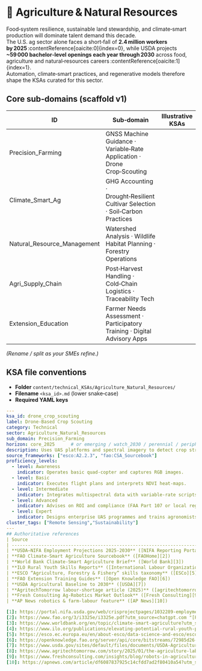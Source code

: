 # 🌾 Agriculture & Natural Resources

Food‑system resilience, sustainable land stewardship, and climate‑smart production will dominate talent demand this decade.  
The U.S. ag sector alone faces a short‑fall of **2.4 million workers by 2025** :contentReference[oaicite:0]{index=0}, while USDA projects **~59 000 bachelor‑level openings each year through 2030** across food, agriculture and natural‑resources careers :contentReference[oaicite:1]{index=1}.  
Automation, climate‑smart practices, and regenerative models therefore shape the KSAs curated for this sector.

## Core sub‑domains (scaffold v1)

| ID | Sub‑domain | Illustrative KSAs |
|----|------------|-------------------|
| Precision_Farming | GNSS Machine Guidance · Variable‑Rate Application · Drone Crop‑Scouting |
| Climate_Smart_Ag | GHG Accounting · Drought‑Resilient Cultivar Selection · Soil‑Carbon Practices |
| Natural_Resource_Management | Watershed Analysis · Wildlife Habitat Planning · Forestry Operations |
| Agri_Supply_Chain | Post‑Harvest Handling · Cold‑Chain Logistics · Traceability Tech |
| Extension_Education | Farmer Needs Assessment · Participatory Training · Digital Advisory Apps |

*(Rename / split as your SMEs refine.)*

## KSA file conventions

* **Folder** `content/technical_KSAs/Agriculture_Natural_Resources/`
* **Filename** `<ksa_id>.md` (lower snake‑case)
* **Required YAML keys**

```yaml
---
ksa_id: drone_crop_scouting
label: Drone‑Based Crop Scouting
category: Technical
sector: Agriculture_Natural_Resources
sub_domain: Precision_Farming
horizon: core_2025      # or emerging / watch_2030 / perennial / peripheral
description: Uses UAS platforms and spectral imagery to detect crop stress and optimise input use.
source_frameworks: ["esco:A2.2.3", "fao:CSA_Sourcebook"]
proficiency_levels:
  - level: Awareness
    indicator: Operates basic quad‑copter and captures RGB images.
  - level: Basic
    indicator: Executes flight plans and interprets NDVI heat‑maps.
  - level: Intermediate
    indicator: Integrates multispectral data with variable‑rate scripts.
  - level: Advanced
    indicator: Advises on ROI and compliance (FAA Part 107 or local regs).
  - level: Expert
    indicator: Designs enterprise UAS programmes and trains agronomists.
cluster_tags: ["Remote Sensing","Sustainability"]
---
## Authoritative references
| Source                                                                          | Relevance                                                    |
| ------------------------------------------------------------------------------- | ------------------------------------------------------------ |
| **USDA–NIFA Employment Projections 2025‑2030** ([NIFA Reporting Portal][1])     | Quantifies degree demand & job growth                        |
| **FAO Climate‑Smart Agriculture Sourcebook** ([FAOHome][2])                     | Competency basis for CSA KSAs                                |
| **World Bank Climate‑Smart Agriculture Brief** ([World Bank][3])                | Global skills & investment gaps                              |
| **ILO Rural Youth Skills Reports** ([International Labour Organization][4])     | Highlights training needs in informal / smallholder contexts |
| **ESCO “Agriculture, Forestry & Fishery” skills taxonomy** ([ESCo][5])          | Open skills framework for mapping                            |
| **FAO Extension Training Guides** ([Open Knowledge FAO][6])                     | Standards for advisory/extension KSAs                        |
| **USDA Agricultural Baseline to 2030** ([USDA][7])                              | Macro‑trends shaping commodity & resource needs              |
| **AgritechTomorrow labour‑shortage article (2025)** ([agritechtomorrow.com][8]) | Illustrates automation drivers                               |
| **Fresh Consulting Ag‑Robotics Market Outlook** ([Fresh Consulting][9])         | Market growth for precision‑ag tech talent                   |
| **AP News robotics & farm‑labour feature** ([AP News][10])                      | Worker‑impact context & ethical considerations               |

[1]: https://portal.nifa.usda.gov/web/crisprojectpages/1032289-employment-opportunities-for-college-graduates-in-food-agriculture-renewable-natural-resources-and-the-environment-united-states-2025--2030.html?utm_source=chatgpt.com "Employment Opportunities for College Graduates in Food ..."
[2]: https://www.fao.org/3/i3325e/i3325e.pdf?utm_source=chatgpt.com "[PDF] Climate-Smart Agriculture Sourcebook"
[3]: https://www.worldbank.org/en/topic/climate-smart-agriculture?utm_source=chatgpt.com "Climate-Smart Agriculture - World Bank"
[4]: https://www.ilo.org/publications/elevating-potential-rural-youth-paths-decent-jobs-and-sustainable-futures-1?utm_source=chatgpt.com "Elevating the potential of rural youth: Paths to Decent Jobs and ..."
[5]: https://esco.ec.europa.eu/en/about-esco/data-science-and-esco/esco-skill-occupation-matrix-tables-linking-occupation-and-skill-groups?utm_source=chatgpt.com "ESCO Skill-Occupation Matrix Tables: linking occupation and skill ..."
[6]: https://openknowledge.fao.org/server/api/core/bitstreams/72985d26-76ff-4ecc-b0e7-c7607fc86408/content?utm_source=chatgpt.com "[PDF] Guide to extension training - FAO Knowledge Repository"
[7]: https://www.usda.gov/sites/default/files/documents/USDA-Agricultural-Projections-to-2030.pdf?utm_source=chatgpt.com "[PDF] USDA Agricultural Projections to 2030"
[8]: https://www.agritechtomorrow.com/story/2025/01/the-agriculture-labor-shortage-challenges-and-solutions-through-automation/16272/?utm_source=chatgpt.com "The Agriculture Labor Shortage: Challenges and Solutions Through ..."
[9]: https://www.freshconsulting.com/insights/blog/robots-in-agriculture-transforming-the-future-of-farming/?utm_source=chatgpt.com "Robots in Agriculture: Transforming the Future of Farming"
[10]: https://apnews.com/article/df6087837925c14cfdd7ad2f80410a54?utm_source=chatgpt.com "Autonomous tech is coming to farming. What will it mean for crops and workers who harvest them?"
